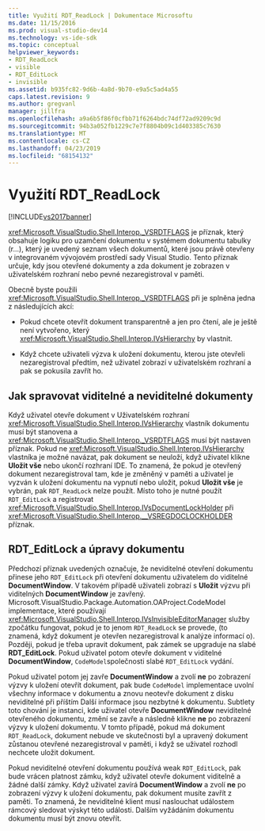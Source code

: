 ```yaml
---
title: Využití RDT_ReadLock | Dokumentace Microsoftu
ms.date: 11/15/2016
ms.prod: visual-studio-dev14
ms.technology: vs-ide-sdk
ms.topic: conceptual
helpviewer_keywords:
- RDT_ReadLock
- visible
- RDT_EditLock
- invisible
ms.assetid: b935fc82-9d6b-4a8d-9b70-e9a5c5ad4a55
caps.latest.revision: 9
ms.author: gregvanl
manager: jillfra
ms.openlocfilehash: a9a6b5f86f0cfbb71f6264bdc74df72ad9209c9d
ms.sourcegitcommit: 94b3a052fb1229c7e7f8804b09c1d403385c7630
ms.translationtype: MT
ms.contentlocale: cs-CZ
ms.lasthandoff: 04/23/2019
ms.locfileid: "68154132"
---
```

# <a name="rdtreadlock-usage"></a>Využití RDT_ReadLock
[!INCLUDE[vs2017banner](../../includes/vs2017banner.md)]

<xref:Microsoft.VisualStudio.Shell.Interop._VSRDTFLAGS> je příznak, který obsahuje logiku pro uzamčení dokumentu v systémem dokumentu tabulky (r...), který je uvedený seznam všech dokumentů, které jsou právě otevřeny v integrovaném vývojovém prostředí sady Visual Studio. Tento příznak určuje, kdy jsou otevřené dokumenty a zda dokument je zobrazen v uživatelském rozhraní nebo pevné nezaregistroval v paměti.  
  
 Obecně byste použili <xref:Microsoft.VisualStudio.Shell.Interop._VSRDTFLAGS> při je splněna jedna z následujících akcí:  
  
- Pokud chcete otevřít dokument transparentně a jen pro čtení, ale je ještě není vytvořeno, který <xref:Microsoft.VisualStudio.Shell.Interop.IVsHierarchy> by vlastnit.  
  
- Když chcete uživateli výzva k uložení dokumentu, kterou jste otevřeli nezaregistroval předtím, než uživatel zobrazí v uživatelském rozhraní a pak se pokusila zavřít ho.  
  
## <a name="how-to-manage-visible-and-invisible-documents"></a>Jak spravovat viditelné a neviditelné dokumenty  
 Když uživatel otevře dokument v Uživatelském rozhraní <xref:Microsoft.VisualStudio.Shell.Interop.IVsHierarchy> vlastník dokumentu musí být stanovena a <xref:Microsoft.VisualStudio.Shell.Interop._VSRDTFLAGS> musí být nastaven příznak. Pokud ne <xref:Microsoft.VisualStudio.Shell.Interop.IVsHierarchy> vlastníka je možné navázat, pak dokument se neuloží, když uživatel klikne **Uložit vše** nebo ukončí rozhraní IDE. To znamená, že pokud je otevřený dokument nezaregistroval tam, kde je změněný v paměti a uživatel je vyzván k uložení dokumentu na vypnutí nebo uložit, pokud **Uložit vše** je vybrán, pak `RDT_ReadLock` nelze použít. Místo toho je nutné použít `RDT_EditLock` a registrovat <xref:Microsoft.VisualStudio.Shell.Interop.IVsDocumentLockHolder> při <xref:Microsoft.VisualStudio.Shell.Interop.__VSREGDOCLOCKHOLDER> příznak.  
  
## <a name="rdteditlock-and-document-modification"></a>RDT_EditLock a úpravy dokumentu  
 Předchozí příznak uvedených označuje, že neviditelné otevření dokumentu přinese jeho `RDT_EditLock` při otevření dokumentu uživatelem do viditelné **DocumentWindow**. V takovém případě uživateli zobrazí s **Uložit** výzvu při viditelných **DocumentWindow** je zavřený. Microsoft.VisualStudio.Package.Automation.OAProject.CodeModel implementace, které používají <xref:Microsoft.VisualStudio.Shell.Interop.IVsInvisibleEditorManager> služby zpočátku fungovat, pokud je to jenom `RDT_ReadLock` se provede, (to znamená, když dokument je otevřen nezaregistroval k analýze informací o). Později, pokud je třeba upravit dokument, pak zámek se upgraduje na slabé **RDT_EditLock**. Pokud uživatel potom otevře dokument v viditelné **DocumentWindow**, `CodeModel`společnosti slabé `RDT_EditLock` vydání.  
  
 Pokud uživatel potom jej zavře **DocumentWindow** a zvolí **ne** po zobrazení výzvy k uložení otevřít dokument, pak bude `CodeModel` implementace uvolní všechny informace v dokumentu a znovu neotevře dokument z disku neviditelné při příštím Další informace jsou nezbytné k dokumentu. Subtlety toto chování je instanci, kde uživatel otevře **DocumentWindow** neviditelné otevřeného dokumentu, změní se zavře a následně klikne **ne** po zobrazení výzvy k uložení dokumentu. V tomto případě, pokud má dokument `RDT_ReadLock`, dokument nebude ve skutečnosti byl a upravený dokument zůstanou otevřené nezaregistroval v paměti, i když se uživatel rozhodl nechcete uložit dokument.  
  
 Pokud neviditelné otevření dokumentu používá weak `RDT_EditLock`, pak bude vrácen platnost zámku, když uživatel otevře dokument viditelně a žádné další zámky. Když uživatel zavírá **DocumentWindow** a zvolí **ne** po zobrazení výzvy k uložení dokumentu, pak dokument musíte zavřít z paměti. To znamená, že neviditelné klient musí naslouchat událostem rámcový sledovat výskyt této události. Dalším vyžádáním dokumentu dokumentu musí být znovu otevřít.
